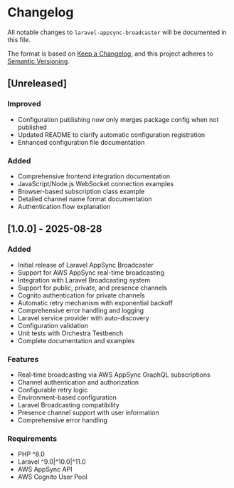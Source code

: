 # Changelog

All notable changes to `laravel-appsync-broadcaster` will be documented in this file.

The format is based on [Keep a Changelog](https://keepachangelog.com/en/1.0.0/),
and this project adheres to [Semantic Versioning](https://semver.org/spec/v2.0.0.html).

## [Unreleased]

### Improved
- Configuration publishing now only merges package config when not published
- Updated README to clarify automatic configuration registration
- Enhanced configuration file documentation

### Added
- Comprehensive frontend integration documentation
- JavaScript/Node.js WebSocket connection examples
- Browser-based subscription class example
- Detailed channel name format documentation
- Authentication flow explanation

## [1.0.0] - 2025-08-28

### Added
- Initial release of Laravel AppSync Broadcaster
- Support for AWS AppSync real-time broadcasting
- Integration with Laravel Broadcasting system
- Support for public, private, and presence channels
- Cognito authentication for private channels
- Automatic retry mechanism with exponential backoff
- Comprehensive error handling and logging
- Laravel service provider with auto-discovery
- Configuration validation
- Unit tests with Orchestra Testbench
- Complete documentation and examples

### Features
- Real-time broadcasting via AWS AppSync GraphQL subscriptions
- Channel authentication and authorization
- Configurable retry logic
- Environment-based configuration
- Laravel Broadcasting compatibility
- Presence channel support with user information
- Comprehensive error handling

### Requirements
- PHP ^8.0
- Laravel ^9.0|^10.0|^11.0
- AWS AppSync API
- AWS Cognito User Pool
